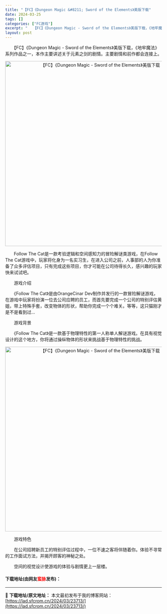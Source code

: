 ```yaml
---
title: "【FC】《Dungeon Magic &#8211; Sword of the Elements》美版下载"
date: 2024-03-25
tags: []
categories: ["FC游戏"]
excerpt: "　　【FC】《Dungeon Magic - Sword of the Elements》美版下载，《地牢魔法》系列作品之一，本作主要讲述关于元素之剑的剧情。主要剧情和前作都会连接上。 　　Follow The Cat是一款考验逻辑和空间感知力的冒险解谜类游戏，在Follow The Cat游戏中，&hellip;"
layout: post
---
```


 <p>　　【FC】《Dungeon Magic - Sword of the Elements》美版下载，《地牢魔法》系列作品之一，本作主要讲述关于元素之剑的剧情。主要剧情和前作都会连接上。</p> <p align="center"><img align="" border="0" src="https://lad.sfcrom.cn/wp-content/uploads/2024/03/20240325_6601900992e5b.png" width="596" alt="【FC】《Dungeon Magic - Sword of the Elements》美版下载" /></p> <p>　　Follow The Cat是一款考验逻辑和空间感知力的冒险解谜类游戏，在Follow The Cat游戏中，玩家将化身为一名实习生，在进入公司之前，人事部的人为你准备了众多评估项目，只有完成这些项目，你才可能在公司待得长久，感兴趣的玩家快来试试吧。</p> <p>　　游戏介绍</p> <p>　　《Follow The Cat》是由OrangeCinar Dev制作并发行的一款冒险解谜游戏，在游戏中玩家将扮演一位去公司应聘的员工，而首先要完成一个公司的特别评估黄姐，带上特殊手套，改变物体的形状，帮助你完成一个个难关。等等，这只猫刚才是不是看到过&hellip;</p> <p>　　游戏背景</p> <p>　　《Follow The Cat》是一款基于物理特性的第一人称单人解谜游戏。在具有视觉设计的这个地方，你将通过操纵物体的形状来挑战基于物理特性的挑战。</p> <p align="center"><img align="" border="0" src="https://lad.sfcrom.cn/wp-content/uploads/2024/03/20240325_6601900a77b85.png" width="595" alt="【FC】《Dungeon Magic - Sword of the Elements》美版下载" /></p> <p>　　游戏特色</p> <p>　　在公司招聘新员工的特别评估过程中，一位不速之客将伴随着你。体验不寻常的工作面试方法，并揭开顾客的神秘之处。</p> <p>　　空间的视觉设计使游戏的体验与剧情更上一层楼。</p> <p><h4>下载地址(由网友<font color="red">蛮脉</font>发布)：</h4></p> 

---
📖 **下载地址/原文地址：** 本文最初发布于我的博客网站：[https://lad.sfcrom.cn/2024/03/23713/](https://lad.sfcrom.cn/2024/03/23713/)
